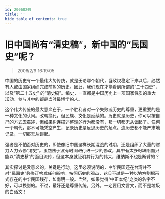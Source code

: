 ```yaml
---
id: 20060209
title: ''
hide_table_of_contents: true
---
```


# 旧中国尚有“清史稿”，新中国的“民国史”呢？

> 2006/2/9 16:19:05

中国的历史有一个最伟大的传统，就是无论哪个朝代，当政权稳定下来以后，必然有人或由国家组织完成前朝的历史。因此，我们现在才能看到所谓的“二十四史”，以及“第二十五史” 的“清史稿”。编史，一直都是中国历史上一项国家性质的重大活动，参与其中的都是当时最博学的人。

这个伟大传统的最大意义在于，一个胜利者对一个失败者历史的尊重，更重要的是一种文化的认同。改朝换代，但民族、文化是延续的。历史就是历史，你可以按自己的方式去描述，但如果你连描述整理的行为都没有，那一切都无从谈起了。任何一个朝代，都不可能凭空产生，记录历史是反思历史的起点。连历史都不能严肃地记录，一切都无从谈起。

强者是不怕面对历史的，即使像旧中国这样长期混战的时期，还是组织了大量的财力人力去修“清史”。虽然由于没有时间进行进一步的修改，其中有太多的缺陷而只能以“清史稿”的面目流传，但这本身就证明其行为的伟大，维纳斯不也是断臂的？

其实探讨是没意义的，关键是行动。这里必须说明的，中华民国还在台湾并不对“民国史”的修订构成任何影响。按照历史的观点，这只不过是一种以地方割据形式存在的中华民国残存，如南明一般。当然，如果觉得“中正本纪”之类的名字不好，可以换别的。不过，最好还是尊重传统。另外，一定要用文言文，而不是垃圾的白话文！